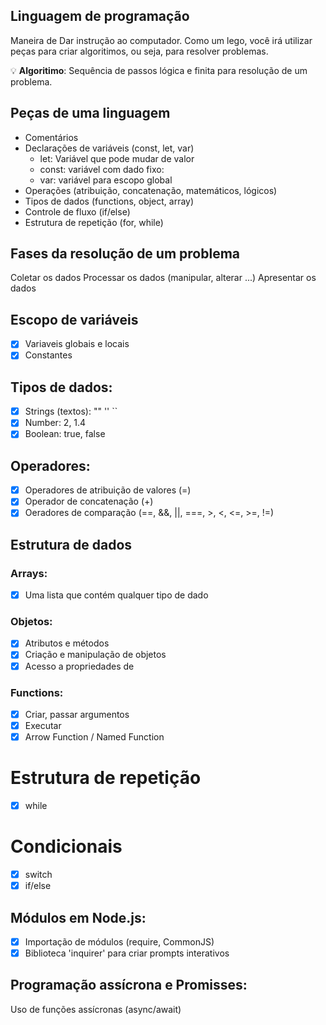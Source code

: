 ## Linguagem de programação

Maneira de Dar instrução ao computador.
Como um lego, você irá utilizar peças para criar algoritimos, ou seja, para resolver problemas.

💡 **Algoritimo**: Sequência de passos lógica e finita para resolução de um problema.

## Peças de uma linguagem

- Comentários
- Declarações de variáveis (const, let, var)
    - let: Variável que pode mudar de valor
    - const: variável com dado fixo:
    - var: variável para escopo global
- Operações (atribuição, concatenação, matemáticos, lógicos)
- Tipos de dados (functions, object, array)
- Controle de fluxo (if/else)
- Estrutura de repetição (for, while)

## Fases da resolução de um problema

Coletar os dados
Processar os dados (manipular, alterar ...)
Apresentar os dados

## Escopo de variáveis

- [X] Variaveis globais e locais
- [X] Constantes

## Tipos de dados:

- [X] Strings (textos): "" '' ``
- [X] Number: 2, 1.4
- [X] Boolean: true, false

## Operadores:

- [X] Operadores de atribuição de valores (=)
- [X] Operador de concatenação (+)
- [X] Oeradores de comparação (==, &&, ||, ===, >, <, <=, >=, !=)

## Estrutura de dados

### Arrays:

- [X] Uma lista que contém qualquer tipo de dado

### Objetos:

- [X] Atributos e métodos
- [X] Criação e manipulação de objetos
- [X] Acesso a propriedades de 

### Functions:

- [X] Criar, passar argumentos
- [X] Executar
- [X] Arrow Function / Named Function

# Estrutura de repetição
- [X] while

# Condicionais

- [X] switch
- [X] if/else

## Módulos em Node.js:

- [X] Importação de módulos (require, CommonJS)
- [X] Biblioteca 'inquirer' para criar prompts interativos

## Programação assícrona e Promisses:

Uso de funções assícronas (async/await)